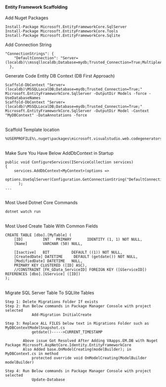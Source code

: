#### Entity Framework Scaffolding

Add Nuget Packages
```
Install-Package Microsoft.EntityFrameworkCore.SqlServer
Install-Package Microsoft.EntityFrameworkCore.Tools
Install-Package Microsoft.EntityFrameworkCore.Sqlite
```

Add Connection String
```
"ConnectionStrings": {
    "DefaultConnection": "Server=(localdb)\\mssqllocaldb;Database=mydb;Trusted_Connection=True;MultipleActiveResultSets=true"
  },
```

Generate Code Entity DB Context (DB First Approach)
```
Scaffold-DbContext "Server=(localdb)\MSSQLLocalDB;Database=mydb;Trusted_Connection=True;" Microsoft.EntityFrameworkCore.SqlServer -OutputDir Models -force -UseDatabaseNames
Scaffold-DbContext "Server=(localdb)\MSSQLLocalDB;Database=mydb;Trusted_Connection=True;" Microsoft.EntityFrameworkCore.SqlServer -OutputDir Model -Context "MyDBContext" -DataAnnotations -force
```
\
Scaffold Template location
```
%USERPROFILE%\.nuget\packages\microsoft.visualstudio.web.codegenerators.mvc
```
\
Make Sure You Have Below AddDbContext in Startup
```
public void ConfigureServices(IServiceCollection services)
{
    services.AddDbContext<MyContext>(options =>
      options.UseSqlServer(Configuration.GetConnectionString("DefaultConnection"))
      );
...
```
\
Most Used Dotnet Core Commands
```
dotnet watch run
```
\
Most Used Create Table With Common Fields
```	
CREATE TABLE [dbo].[MyTable] (
    [ID]         INT   PRIMARY       IDENTITY (1, 1) NOT NULL,
    [Name]       VARCHAR (50) NULL,
    
    [Isactive]   BIT          DEFAULT ((1)) NOT NULL,
    [CreatedDate] DATETIME     DEFAULT (getdate()) NOT NULL,
    [ModifiedDate] DATETIME   NULL,
    PRIMARY KEY CLUSTERED ([ID] ASC),
    //CONSTRAINT [FK_GData_ServiceID] FOREIGN KEY ([GServiceID]) REFERENCES [dbo].[GService] ([ID])
);
```
\
Migrate SQL Server Table To SQLlite Tables
```
Step 1:	Delete Migrations Folder If exists
Step 2: Run Below commands in Package Manager Console with project selected
            Add-Migration InitialCreate

Step 3: Replace ALL FILES below text in Migrations Folder such as MyDBContextModelSnapshot.cs
            getdate()----->CURRENT_TIMESTAMP

        Above issue Got Resolved After Adding VAapps.EM.DB with Nuget Package Microsoft.AspNetCore.Identity.EntityFrameworkCore
        Also Added base.OnModelCreating(modelBuilder); in MyDBContext.cs in method 
            protected override void OnModelCreating(ModelBuilder modelBuilder)

Step 4: Run Below commands in Package Manager Console with project selected
		    Update-Database

```
